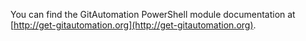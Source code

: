 You can find the GitAutomation PowerShell module documentation at [http://get-gitautomation.org](http://get-gitautomation.org).
